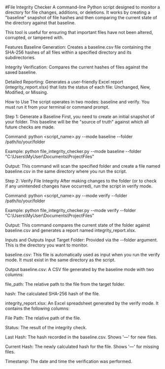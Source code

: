 #File Integrity Checker
A command-line Python script designed to monitor a directory for file changes, additions, or deletions. It works by creating a "baseline" snapshot of file hashes and then comparing the current state of the directory against that baseline.

This tool is useful for ensuring that important files have not been altered, corrupted, or tampered with.

Features
Baseline Generation: Creates a baseline.csv file containing the SHA-256 hashes of all files within a specified directory and its subdirectories.

Integrity Verification: Compares the current hashes of files against the saved baseline.

Detailed Reporting: Generates a user-friendly Excel report (integrity_report.xlsx) that lists the status of each file: Unchanged, New, Modified, or Missing.

How to Use
The script operates in two modes: baseline and verify. You must run it from your terminal or command prompt.

Step 1: Generate a Baseline
First, you need to create an initial snapshot of your folder. This baseline will be the "source of truth" against which all future checks are made.

Command: python <script_name>.py --mode baseline --folder /path/to/your/folder

Example: python file_integrity_checker.py --mode baseline --folder "C:\Users\MyUser\Documents\ProjectFiles"

Output: This command will scan the specified folder and create a file named baseline.csv in the same directory where you run the script.

Step 2: Verify File Integrity
After making changes to the folder (or to check if any unintended changes have occurred), run the script in verify mode.

Command: python <script_name>.py --mode verify --folder /path/to/your/folder

Example: python file_integrity_checker.py --mode verify --folder "C:\Users\MyUser\Documents\ProjectFiles"

Output: This command compares the current state of the folder against baseline.csv and generates a report named integrity_report.xlsx.

Inputs and Outputs
Input
Target Folder: Provided via the --folder argument. This is the directory you want to monitor.

baseline.csv: This file is automatically used as input when you run the verify mode. It must exist in the same directory as the script.

Output
baseline.csv: A CSV file generated by the baseline mode with two columns:

file_path: The relative path to the file from the target folder.

hash: The calculated SHA-256 hash of the file.

integrity_report.xlsx: An Excel spreadsheet generated by the verify mode. It contains the following columns:

File Path: The relative path of the file.

Status: The result of the integrity check.

Last Hash: The hash recorded in the baseline.csv. Shows '—' for new files.

Current Hash: The newly calculated hash for the file. Shows '—' for missing files.

Timestamp: The date and time the verification was performed.


